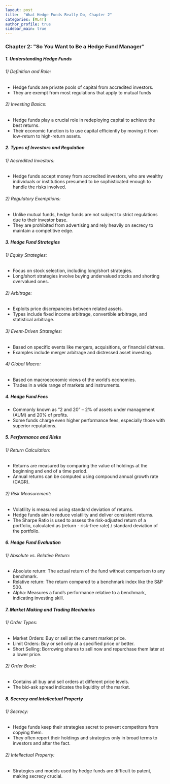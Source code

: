 ```yaml
---
layout: post
title:  "What Hedge Funds Really Do, Chapter 2"
categories: [ML4T]
author_profile: true
sidebar_main: true
---
```


### Chapter 2: "So You Want to Be a Hedge Fund Manager"
  
##### 1. Understanding Hedge Funds
  
###### 1) Definition and Role:
- Hedge funds are private pools of capital from accredited investors.
- They are exempt from most regulations that apply to mutual funds
###### 2) Investing Basics:
- Hedge funds play a crucial role in redeploying capital to achieve the best returns.
- Their economic function is to use capital efficiently by moving it from low-return to high-return assets.

  
##### 2. Types of Investors and Regulation

###### 1) Accredited Investors:
- Hedge funds accept money from accredited investors, who are wealthy individuals or institutions presumed to be sophisticated enough to handle the risks involved.
###### 2) Regulatory Exemptions:
- Unlike mutual funds, hedge funds are not subject to strict regulations due to their investor base.
- They are prohibited from advertising and rely heavily on secrecy to maintain a competitive edge.


##### 3. Hedge Fund Strategies

###### 1) Equity Strategies:
- Focus on stock selection, including long/short strategies.
- Long/short strategies involve buying undervalued stocks and shorting overvalued ones.
###### 2) Arbitrage:
- Exploits price discrepancies between related assets.
- Types include fixed income arbitrage, convertible arbitrage, and statistical arbitrage.
###### 3) Event-Driven Strategies:
- Based on specific events like mergers, acquisitions, or financial distress.
- Examples include merger arbitrage and distressed asset investing.
###### 4) Global Macro:
- Based on macroeconomic views of the world’s economies.
- Trades in a wide range of markets and instruments.


##### 4. Hedge Fund Fees

- Commonly known as “2 and 20” – 2% of assets under management (AUM) and 20% of profits.
- Some funds charge even higher performance fees, especially those with superior reputations.


##### 5. Performance and Risks

###### 1) Return Calculation:
- Returns are measured by comparing the value of holdings at the beginning and end of a time period.
- Annual returns can be computed using compound annual growth rate (CAGR).
  
###### 2) Risk Measurement:
- Volatility is measured using standard deviation of returns.
- Hedge funds aim to reduce volatility and deliver consistent returns.
- The Sharpe Ratio is used to assess the risk-adjusted return of a portfolio, calculated as (return - risk-free rate) / standard deviation of the portfolio.


##### 6. Hedge Fund Evaluation

###### 1) Absolute vs. Relative Return:
- Absolute return: The actual return of the fund without comparison to any benchmark.
- Relative return: The return compared to a benchmark index like the S&P 500.
- Alpha: Measures a fund’s performance relative to a benchmark, indicating investing skill.


##### 7. Market Making and Trading Mechanics

###### 1) Order Types:
- Market Orders: Buy or sell at the current market price.
- Limit Orders: Buy or sell only at a specified price or better.
- Short Selling: Borrowing shares to sell now and repurchase them later at a lower price.
###### 2) Order Book:
- Contains all buy and sell orders at different price levels.
- The bid-ask spread indicates the liquidity of the market.

  
##### 8. Secrecy and Intellectual Property

###### 1) Secrecy:
- Hedge funds keep their strategies secret to prevent competitors from copying them.
- They often report their holdings and strategies only in broad terms to investors and after the fact.
###### 2) Intellectual Property:
- Strategies and models used by hedge funds are difficult to patent, making secrecy crucial.

